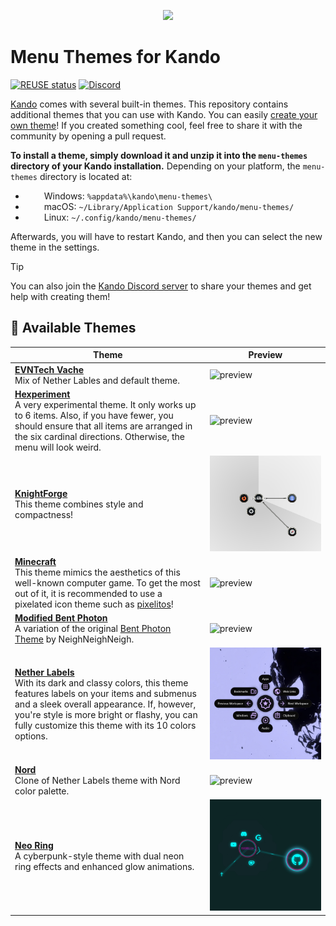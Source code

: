 <!--
SPDX-FileCopyrightText: Simon Schneegans <code@simonschneegans.de>
SPDX-License-Identifier: CC-BY-4.0
-->

<p align="center">
  <img src="banner.png" />
</p>

# Menu Themes for Kando

[![REUSE status](https://api.reuse.software/badge/github.com/kando-menu/menu-themes)](https://api.reuse.software/info/github.com/kando-menu/menu-themes)
[![Discord](https://img.shields.io/discord/1124300911574003732?logo=discord&label=Discord&color=%235865f2)](https://discord.gg/hZwbVSDkhy)

[Kando](https://github.com/kando-menu/kando) comes with several built-in themes.
This repository contains additional themes that you can use with Kando.
You can easily [create your own theme](https://kando.menu/create-menu-themes/)!
If you created something cool, feel free to share it with the community by opening a pull request.

**To install a theme, simply download it and unzip it into the `menu-themes` directory of your Kando installation.**
Depending on your platform, the `menu-themes` directory is located at:

- <img height="14" width="26" src="https://upload.wikimedia.org/wikipedia/commons/c/c4/Windows_logo_-_2021_%28Black%29.svg" /> Windows: `%appdata%\kando\menu-themes\`
- <img height="14" width="26" src="https://cdn.simpleicons.org/apple" /> macOS: `~/Library/Application Support/kando/menu-themes/`
- <img height="14" width="26" src="https://cdn.simpleicons.org/linux/black" /> Linux: `~/.config/kando/menu-themes/`

Afterwards, you will have to restart Kando, and then you can select the new theme in the settings.

> [!TIP]
> You can also join the [Kando Discord server](https://discord.gg/hZwbVSDkhy) to share your themes and get help with creating them!

## :art: Available Themes

| Theme                                                                                                                                                                                                                                                                                    | Preview                                               |
| ---------------------------------------------------------------------------------------------------------------------------------------------------------------------------------------------------------------------------------------------------------------------------------------- | ----------------------------------------------------- |
| [**EVNTech Vache**](./themes/evntech-vache/)<br>Mix of Nether Lables and default theme.                                                                                                                                                                                                  | ![preview](./themes/evntech-vache/preview.jpg)        |
| [**Hexperiment**](./themes/hexperiment/)<br>A very experimental theme. It only works up to 6 items. Also, if you have fewer, you should ensure that all items are arranged in the six cardinal directions. Otherwise, the menu will look weird.                                          | ![preview](./themes/hexperiment/preview.jpg)          |
| [**KnightForge**](./themes/knight-forge/)<br>This theme combines style and compactness!                                                                                                                                                                                                  | ![preview](./themes/knight-forge/preview.jpg)         |
| [**Minecraft**](./themes/minecraft)<br>This theme mimics the aesthetics of this well-known computer game. To get the most out of it, it is recommended to use a pixelated icon theme such as [pixelitos](https://github.com/ItzSelenux/pixelitos-icon-theme)!                            | ![preview](./themes/minecraft/preview.jpg)            |
| [**Modified Bent Photon**](./themes/modified-bent-photon/)<br>A variation of the original [Bent Photon Theme](https://github.com/NeighNeighNeigh/Kando_Themes) by NeighNeighNeigh.                                                                                                       | ![preview](./themes/modified-bent-photon/preview.jpg) |
| [**Nether Labels**](./themes/nether-labels/)<br>With its dark and classy colors, this theme features labels on your items and submenus and a sleek overall appearance. If, however, you're style is more bright or flashy, you can fully customize this theme with its 10 colors options. | ![preview](./themes/nether-labels/preview.jpg)        |
| [**Nord**](./themes/nord/)<br>Clone of Nether Labels theme with Nord color palette.                                                                                                                                                                                                      | ![preview](./themes/nord/preview.jpg)                 |
| [**Neo Ring**](./themes/neo-ring/)<br>A cyberpunk-style theme with dual neon ring effects and enhanced glow animations. | ![preview](./themes/neo-ring/preview.jpg) |